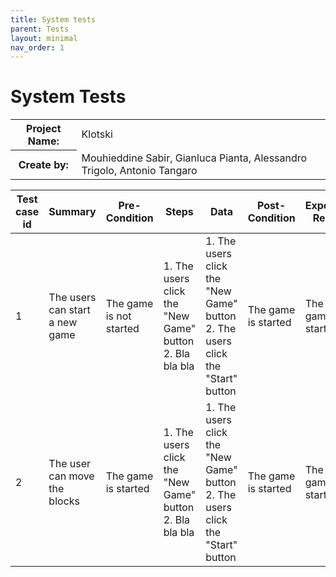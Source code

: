 ```yaml
---
title: System tests
parent: Tests
layout: minimal
nav_order: 1
---
```


# System Tests

<table >
  <tr>
    <th>Project Name:</th>
    <td>Klotski</td>
  </tr>
  <tr>
    <th>Create by:</th>
    <td>Mouhieddine Sabir, Gianluca Pianta, Alessandro Trigolo, Antonio Tangaro</td>
  </tr>
</table>

[//]: # (Please refer to the following link SAFe Column: https://www.ibm.com/docs/en/engineering-lifecycle-management-suite/lifecycle-management/6.0.6?topic=sections-test-case-template-reference)

| Test case id | Summary                        | Pre-Condition           | Steps                                                        | Data                                                                                | Post-Condition      | Expected Result     | Actual Result | Pass/Fail                                     |
|--------------|--------------------------------|-------------------------|--------------------------------------------------------------|-------------------------------------------------------------------------------------|---------------------|---------------------|---------------|-----------------------------------------------|
| 1            | The users can start a new game | The game is not started | 1. The users click the "New Game" button <br> 2. Bla bla bla | 1. The users click the "New Game" button <br> 2. The users click the "Start" button | The game is started | The game is started | As expected   | <span class="label label-green"> Pass </span> |
| 2            | The user can move the blocks   | The game is started     | 1. The users click the "New Game" button <br> 2. Bla bla bla | 1. The users click the "New Game" button <br> 2. The users click the "Start" button | The game is started | The game is started | As expected   | <span class="label label-green"> Pass </span> |
